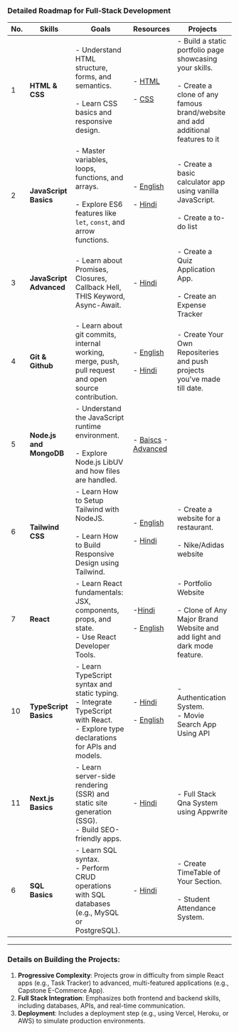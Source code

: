 ### Detailed Roadmap for Full-Stack Development

| **No.** | **Skills**              | **Goals**                                                                                                                              | **Resources**                                                                                                                                                                         | **Projects**                                                                                                                                   |
| ------- | ----------------------- | -------------------------------------------------------------------------------------------------------------------------------------- | ------------------------------------------------------------------------------------------------------------------------------------------------------------------------------------- | ---------------------------------------------------------------------------------------------------------------------------------------------- |
| 1       | **HTML & CSS**          | - Understand HTML structure, forms, and semantics.<br><br>- Learn CSS basics and responsive design.                                    | - [HTML](https://www.youtube.com/watch?v=HcOc7P5BMi4)<br><br>- [CSS](https://www.youtube.com/watch?v=ESnrn1kAD4E&pp=ygUMY3NzIGNvbXBsZXRl)                                             | - Build a static portfolio page showcasing your skills.<br><br> - Create a clone of any famous brand/website and add additional features to it |
| 2       | **JavaScript Basics**   | - Master variables, loops, functions, and arrays.<br><br>- Explore ES6 features like `let`, `const`, and arrow functions.              | - [English](https://youtu.be/EerdGm-ehJQ?si=c1On9drVYeNyq1Q-)<br><br>- [Hindi](https://youtube.com/playlist?list=PLu71SKxNbfoBuX3f4EOACle2y-tRC5Q37&si=BhM-eAQliNZrR9mx)              | - Create a basic calculator app using vanilla JavaScript.<br><br> - Create a to-do list                                                        |
| 3       | **JavaScript Advanced** | - Learn about Promises, Closures, Callback Hell, THIS Keyword, Async-Await.                                                            | - [Hindi](https://youtube.com/playlist?list=PL5-gx3FalZK9ztWjhazUvZdZefu824apH&si=sz-0J6fMS7RKp_Qh)                                                                                   | - Create a Quiz Application App. <br><br>- Create an Expense Tracker                                                                           |
| 4       | **Git & Github**        | - Learn about git commits, internal working, merge, push, pull request and open source contribution.                                   | - [English](https://youtu.be/apGV9Kg7ics?si=iNUO8ryw-GXj-oPE)<br><br>- [Hindi](https://youtu.be/q8EevlEpQ2A?si=h4RLQodobRG-4d2F)                                                      | - Create Your Own Repositeries and push projects you've made till date.                                                                        |
| 5       | **Node.js and MongoDB** | - Understand the JavaScript runtime environment.<br><br>- Explore Node.js LibUV and how files are handled.                             | - [Baiscs](https://www.youtube.com/playlist?list=PLzjZaW71kMwScTRKzoasdyB1sX-a9EbFp) -[Advanced](https://www.youtube.com/watch?v=EH3vGeqeIAo&list=PLu71SKxNbfoBGh_8p_NS-ZAh6v7HhYqHW) |
| 6       | **Tailwind CSS**        | - Learn How to Setup Tailwind with NodeJS. <br><br>- Learn How to Build Responsive Design using Tailwind.                              | - [English](https://youtu.be/tS7upsfuxmo?si=W0NvEaMlQupubnIM)<br><br> - [Hindi](https://www.youtube.com/playlist?list=PLu0W_9lII9ahwFDuExCpPFHAK829Wto2O)                             | - Create a website for a restaurant.<br><br>- Nike/Adidas website                                                                              |
| 7       | **React**               | - Learn React fundamentals: JSX, components, props, and state.<br>- Use React Developer Tools.                                         | -[Hindi](https://youtube.com/playlist?list=PLu71SKxNbfoDqgPchmvIsL4hTnJIrtige&si=2YDYbHPCuqwZavVo)<br><br>- [English](https://youtu.be/4DqAvWonPAg?si=ODe4kUfR1XJONKli)               | - Portfolio Website<br><br>- Clone of Any Major Brand Website and add light and dark mode feature.                                             |
| 10      | **TypeScript Basics**   | - Learn TypeScript syntax and static typing.<br>- Integrate TypeScript with React.<br>- Explore type declarations for APIs and models. | - [Hindi](https://youtube.com/playlist?list=PLwGdqUZWnOp0xfHQFmlL52b_6-QZ0mnk_&si=G4PRon9Nvl7WEJb3)<br><br>- [English](https://youtu.be/30LWjhZzg50?si=5ixR9UmwsHxSi293)              | - Authentication System. <br>- Movie Search App Using API                                                                                      |
| 11      | **Next.js Basics**      | - Learn server-side rendering (SSR) and static site generation (SSG).<br>- Build SEO-friendly apps.                                    | - [Hindi](https://youtube.com/playlist?list=PLu71SKxNbfoBAaWGtn9GA2PTw0HO0tXzq&si=OQm8xnjbtR5rPPPR)                                                                                   | - Full Stack Qna System using Appwrite                                                                                                         |
| 6       | **SQL Basics**          | - Learn SQL syntax.<br>- Perform CRUD operations with SQL databases (e.g., MySQL or PostgreSQL).                                       | - [Hindi](https://youtu.be/hlGoQC332VM?si=L2-VdlY7wf0eKy1Ib)                                                                                                                          | - Create TimeTable of Your Section. <br><br>- Student Attendance System.                                                                       |

---

### Details on Building the Projects:

1. **Progressive Complexity**: Projects grow in difficulty from simple React apps (e.g., Task Tracker) to advanced, multi-featured applications (e.g., Capstone E-Commerce App).
2. **Full Stack Integration**: Emphasizes both frontend and backend skills, including databases, APIs, and real-time communication.
3. **Deployment**: Includes a deployment step (e.g., using Vercel, Heroku, or AWS) to simulate production environments.
